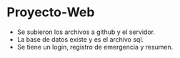 # Proyecto-Web 

* Se subieron los archivos a github y el servidor.
* La base de datos existe y es el archivo sql.
* Se tiene un login, registro de emergencia y resumen.
